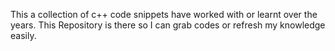This a collection of c++ code snippets have worked with or learnt over 
the years. This Repository is there so I can grab codes or refresh my knowledge easily.

 
